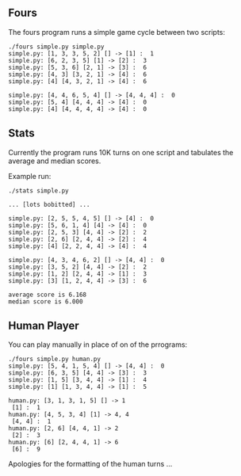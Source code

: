 Fours
----------------------------------------------------------------

The fours program runs a simple game cycle between two scripts:

    ./fours simple.py simple.py 
    simple.py: [1, 3, 3, 5, 2] [] -> [1] :  1
    simple.py: [6, 2, 3, 5] [1] -> [2] :  3
    simple.py: [5, 3, 6] [2, 1] -> [3] :  6
    simple.py: [4, 3] [3, 2, 1] -> [4] :  6
    simple.py: [4] [4, 3, 2, 1] -> [4] :  6

    simple.py: [4, 4, 6, 5, 4] [] -> [4, 4, 4] :  0
    simple.py: [5, 4] [4, 4, 4] -> [4] :  0
    simple.py: [4] [4, 4, 4, 4] -> [4] :  0



Stats
----------------------------------------------------------------

Currently the program runs 10K turns on one script and tabulates the
average and median scores.

Example run:

    ./stats simple.py

    ... [lots bobitted] ...

    simple.py: [2, 5, 5, 4, 5] [] -> [4] :  0
    simple.py: [5, 6, 1, 4] [4] -> [4] :  0
    simple.py: [2, 5, 3] [4, 4] -> [2] :  2
    simple.py: [2, 6] [2, 4, 4] -> [2] :  4
    simple.py: [4] [2, 2, 4, 4] -> [4] :  4

    simple.py: [4, 3, 4, 6, 2] [] -> [4, 4] :  0
    simple.py: [3, 5, 2] [4, 4] -> [2] :  2
    simple.py: [1, 2] [2, 4, 4] -> [1] :  3
    simple.py: [3] [1, 2, 4, 4] -> [3] :  6

    average score is 6.168
    median score is 6.000


Human Player
----------------------------------------------------------------

You can play manually in place of on of the prrograms:

    ./fours simple.py human.py
    simple.py: [5, 4, 1, 5, 4] [] -> [4, 4] :  0
    simple.py: [6, 3, 5] [4, 4] -> [3] :  3
    simple.py: [1, 5] [3, 4, 4] -> [1] :  4
    simple.py: [1] [1, 3, 4, 4] -> [1] :  5

    human.py: [3, 1, 3, 1, 5] [] -> 1
     [1] :  1
    human.py: [4, 5, 3, 4] [1] -> 4, 4
     [4, 4] :  1
    human.py: [2, 6] [4, 4, 1] -> 2
     [2] :  3
    human.py: [6] [2, 4, 4, 1] -> 6
     [6] :  9

Apologies for the formatting of the human turns ...
